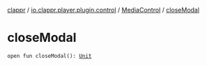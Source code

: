 [clappr](../../index.md) / [io.clappr.player.plugin.control](../index.md) / [MediaControl](index.md) / [closeModal](./close-modal.md)

# closeModal

`open fun closeModal(): `[`Unit`](https://kotlinlang.org/api/latest/jvm/stdlib/kotlin/-unit/index.html)